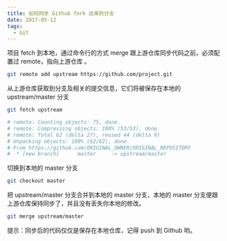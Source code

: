 ```yaml
---
title: 如何同步 Github fork 出来的分支
date: 2017-05-12
tags:
  - Git
---
```


项目 fetch 到本地，通过命令行的方式 merge
跟上游仓库同步代码之前，必须配置过 remote，指向上游仓库 。

```bash
git remote add upstream https://github.com/project.git
```
从上游仓库获取到分支及相关的提交信息，它们将被保存在本地的 upstream/master 分支

```bash
git fetch upstream

# remote: Counting objects: 75, done.
# remote: Compressing objects: 100% (53/53), done.
# remote: Total 62 (delta 27), reused 44 (delta 9)
# Unpacking objects: 100% (62/62), done.
# From https://github.com/ORIGINAL_OWNER/ORIGINAL_REPOSITORY
#  * [new branch]      master     -> upstream/master
```
切换到本地的 master 分支

```bash
git checkout master
```
把 upstream/master 分支合并到本地的 master 分支，本地的 master 分支便跟上游仓库保持同步了，并且没有丢失你本地的修改。

```bash
git merge upstream/master
```
提示：同步后的代码仅仅是保存在本地仓库，记得 push 到 Github 哟。